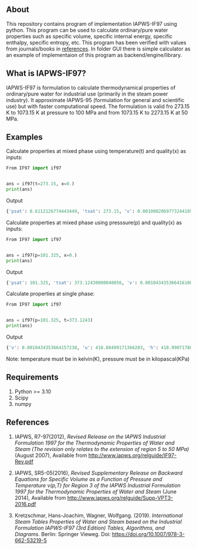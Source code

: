 ## About
This repository contains program of implementation IAPWS-IF97 using python. This program can be used to calculate ordinary/pure water properties such as specific volume, specific internal energy, specific enthalpy, specific entropy, etc. This program has been verified with values from journals/books in [references](#References). In folder GUI there is simple calculator as an example of implementaion of this program as backend/engine/library.

## What is IAPWS-IF97?
IAPWS-IF97 is formulation to calculate thermodynamical properties of ordinary/pure water for industrial use (primarily in the steam power industry). It approximate IAPWS-95 (formulation for general and scientific use) but with faster computational speed. The formulation is valid fro 273.15 K to 1073.15 K at pressure to 100 MPa and from 1073.15 K to 2273.15 K at 50 MPa.

## Examples
Calculate properties at mixed phase using temperature(t) and quality(x) as inputs:

```Python
From IF97 import if97


ans = if97(t=273.15, x=0.)
print(ans)
```

Output
```Python
{'psat': 0.6112126774443449, 'tsat': 273.15, 'v': 0.0010002069773244189, 'u': -0.04219916517226274, 's': -0.00015454959194117582, 'h': -0.04158782598765377, 'cp': 4.219933568165597, 'cv': 4.217446063578165}
```

Calculate properties at mixed phase using presssure(p) and quality(x) as inputs:

```Python
From IF97 import if97


ans = if97(p=101.325, x=0.)
print(ans)
```

Output
```Python
{'psat': 101.325, 'tsat': 373.12430000048056, 'v': 0.0010434353664161007, 'u': 418.8849917156877, 's': 1.3067239783648374, 'h': 418.99071780418984, 'cp': 4.216612690426814, 'cv': 3.7678305778810395}
```

Calculate properties at single phase:

```Python
From IF97 import if97


ans = if97(p=101.325, t=373.1243)
print(ans)
```

Output
```Python
{'v': 0.0010434353664157238, 'u': 418.88499171366203, 'h': 418.9907178021641, 's': 1.306723978359408, 'cv': 3.7678305778834753, 'cp': 4.216612690426204}
```

Note: temperature must be in kelvin(K), pressure must be in kilopascal(KPa)

## Requirements
1. Python >= 3.10
2. Scipy
3. numpy

## References
1. IAPWS, R7-97(2012), *Revised Release on the IAPWS Industrial Formulation 1997 for the Thermodynamic Properties of Water and Steam (The revision only relates to the extension of region 5 to 50 MPa)* (August 2007), Available from http://www.iapws.org/relguide/IF97-Rev.pdf

2. IAPWS, SR5-05(2016), *Revised Supplementary Release on Backward Equations for Specific Volume as a Function of Pressure and Temperature v(p,T) for Region 3 of the IAPWS Industrial Formulation 1997 for the Thermodynamic Properties of Water and Steam* (June 2014), Available from http://www.iapws.org/relguide/Supp-VPT3-2016.pdf

3. Kretzschmar, Hans-Joachim, Wagner, Wolfgang. (2019). *International Steam Tables Properties of Water and Steam based on the Industrial Formulation IAPWS-IF97 (3rd Edition) Tables, Algorithms, and Diagrams*. Berlin: Springer Vieweg. Doi: https://doi.org/10.1007/978-3-662-53219-5
